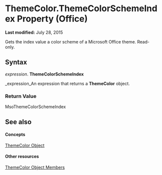 
# ThemeColor.ThemeColorSchemeIndex Property (Office)

 **Last modified:** July 28, 2015

Gets the index value a color scheme of a Microsoft Office theme. Read-only.

## Syntax

 _expression_. **ThemeColorSchemeIndex**

 _expression_An expression that returns a  **ThemeColor** object.


### Return Value

MsoThemeColorSchemeIndex


## See also


#### Concepts


 [ThemeColor Object](357605ea-247d-b151-0286-4e2413658c3f.md)
#### Other resources


 [ThemeColor Object Members](88735add-61c1-34e4-fa95-3f028e97aa87.md)
